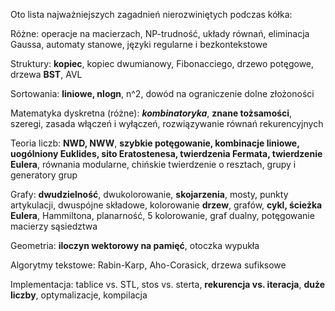 Oto lista najważniejszych zagadnień nierozwiniętych podczas kółka:

Różne:
operacje na macierzach, NP-trudność, układy równań, eliminacja Gaussa, automaty stanowe, języki regularne i bezkontekstowe

Struktury:
__**kopiec**__, kopiec dwumianowy, Fibonacciego, drzewo potęgowe, drzewa **BST**, AVL

Sortowania:
__**liniowe, nlogn**__, n^2, dowód na ograniczenie dolne złożoności

Matematyka dyskretna (różne):
***kombinatoryka***, **znane tożsamości**, szeregi, zasada włączeń i wyłączeń, rozwiązywanie równań rekurencyjnych

Teoria liczb:
__**NWD, NWW**__, **szybkie potęgowanie, kombinacje liniowe, uogólniony Euklides, sito Eratostenesa, twierdzenia Fermata, twierdzenie Eulera**, równania modularne, chińskie twierdzenie o resztach, grupy i generatory grup

Grafy:
**dwudzielność**, dwukolorowanie, **skojarzenia**, mosty, punkty artykulacji, dwuspójne składowe, kolorowanie **drzew**, grafów, __**cykl, ścieżka Eulera**__, Hammiltona, planarność, 5 kolorowanie, graf dualny, potęgowanie macierzy sąsiedztwa

Geometria:
__**iloczyn wektorowy na pamięć**__, otoczka wypukła

Algorytmy tekstowe:
Rabin-Karp, Aho-Corasick, drzewa sufiksowe

Implementacja:
tablice vs. STL, stos vs. sterta, **rekurencja vs. iteracja**, **duże liczby**, optymalizacje, kompilacja
